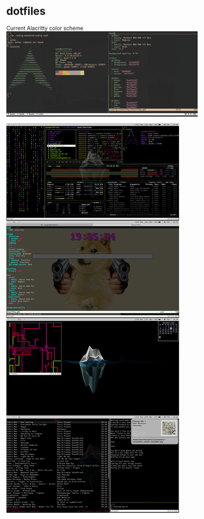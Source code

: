 # dotfiles 

Current Alacritty color scheme
![Alacritty current](alacritty_current.png)

![Current](current.jpg)
